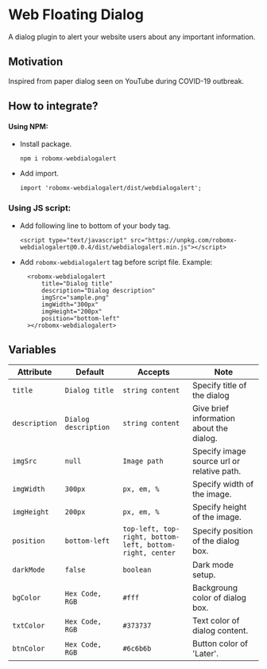 # Web Floating Dialog

A dialog plugin to alert your website users about any important information.

## Motivation
Inspired from paper dialog seen on YouTube during COVID-19 outbreak.

## How to integrate?

#### Using NPM:
* Install package.

    `npm i robomx-webdialogalert`

* Add import.

    `import 'robomx-webdialogalert/dist/webdialogalert';`

### Using JS script:
* Add following line to bottom of your body tag.

    `<script type="text/javascript" src="https://unpkg.com/robomx-webdialogalert@0.0.4/dist/webdialogalert.min.js"></script>`

* Add `robomx-webdialogalert` tag before script file.
    Example:

        <robomx-webdialogalert
            title="Dialog title"
            description="Dialog description"
            imgSrc="sample.png"
            imgWidth="300px"
            imgHeight="200px"
            position="bottom-left"
        ></robomx-webdialogalert>



## Variables

| Attribute | Default | Accepts | Note|
| --------- | ------- | --------|------- |
| `title`     | `Dialog title` | `string content`  | Specify title of the dialog |
| `description` | `Dialog description ` |  `string content` | Give brief information about the dialog.  |
| `imgSrc`  | `null` | `Image path` | Specify image source url or relative path. |
| `imgWidth`     | `300px` |    `px, em, %`     | Specify width of the image. |
| `imgHeight`    | `200px` | `px, em, %` | Specify height of the image. |
| `position`        | `bottom-left`  | `top-left, top-right, bottom-left, bottom-right, center`     | Specify position of the dialog box.       |
| `darkMode`        | `false`  | `boolean`     | Dark mode setup.       |
| `bgColor`        | `Hex Code, RGB`  | `#fff`     | Backgroung color of dialog box.       |
| `txtColor`        | `Hex Code, RGB`  | `#373737`     | Text color of dialog content. |
| `btnColor`        | `Hex Code, RGB`  | `#6c6b6b`     | Button color of 'Later'.       |

